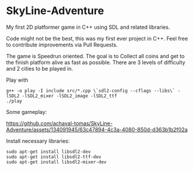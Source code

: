 # SkyLine-Adventure
My first 2D platformer game in C++ using SDL and related libraries.

Code might not be the best, this was my first ever project in C++. Feel free to contribute improvements via Pull Requests.

The game is Speedrun oriented. The goal is to Collect all coins and get to the finish platform alive as fast as possible. There are 3 levels of difficulty and 2 cities to be played in.

Play with
````
g++ -o play -I include src/*.cpp \`sdl2-config --cflags --libs\` -lSDL2 -lSDL2_mixer -lSDL2_image -lSDL2_ttf
./play
````

Some gameplay:

https://github.com/achaval-tomas/SkyLine-Adventure/assets/134091945/63c47894-4c3a-4080-850d-d363b1b2f02a

Install necessary libraries:
````
sudo apt-get install libsdl2-dev
sudo apt-get install libsdl2-ttf-dev
sudo apt-get install libsdl2-mixer-dev
````
